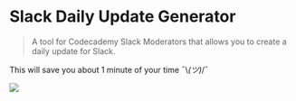 # Slack Daily Update Generator
> A tool for Codecademy Slack Moderators that allows you to create a daily update for Slack.

This will save you about 1 minute of your time ¯\\_(ツ)_/¯

![](https://i.imgur.com/7HFUOZB.png)
